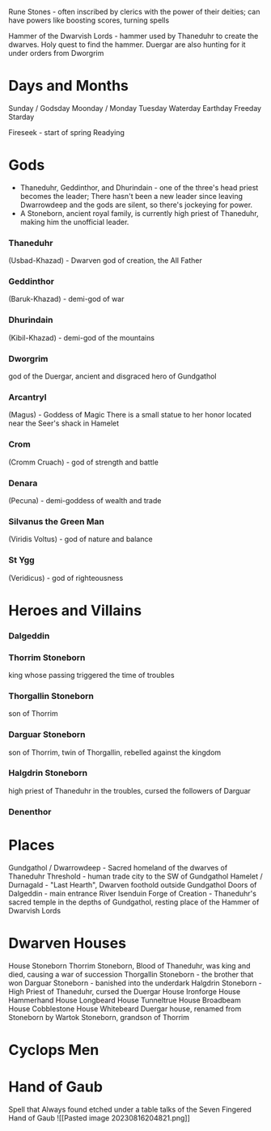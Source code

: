 Rune Stones - often inscribed by clerics with the power of their deities; can have powers like boosting scores, turning spells

Hammer of the Dwarvish Lords - hammer used by Thaneduhr to create the dwarves. Holy quest to find the hammer. Duergar are also hunting for it under orders from Dworgrim

# Days and Months
Sunday / Godsday
Moonday / Monday
Tuesday
Waterday
Earthday
Freeday
Starday

Fireseek - start of spring
Readying
# Gods
- Thaneduhr, Geddinthor, and Dhurindain - one of the three's head priest becomes the leader; There hasn't been a new leader since leaving Dwarrowdeep and the gods are silent, so there's jockeying for power.
- A Stoneborn, ancient royal family, is currently high priest of Thaneduhr, making him the unofficial leader.
### Thaneduhr
(Usbad-Khazad) - Dwarven god of creation, the All Father
### Geddinthor
(Baruk-Khazad) - demi-god of war
### Dhurindain
(Kibil-Khazad) - demi-god of the mountains
### Dworgrim
god of the Duergar, ancient and disgraced hero of Gundgathol
### Arcantryl 
(Magus) - Goddess of Magic
There is a small statue to her honor located near the Seer's shack in Hamelet
### Crom
(Cromm Cruach) - god of strength and battle
### Denara
(Pecuna) - demi-goddess of wealth and trade
### Silvanus the Green Man
(Viridis Voltus) - god of nature and balance
### St Ygg
(Veridicus) - god of righteousness
# Heroes and Villains
### Dalgeddin
### Thorrim Stoneborn
king whose passing triggered the time of troubles
### Thorgallin Stoneborn
son of Thorrim
### Darguar Stoneborn
son of Thorrim, twin of Thorgallin, rebelled against the kingdom
### Halgdrin Stoneborn
high priest of Thaneduhr in the troubles, cursed the followers of Darguar
### Denenthor
# Places
Gundgathol / Dwarrowdeep - Sacred homeland of the dwarves of Thaneduhr
Threshold - human trade city to the SW of Gundgathol
Hamelet / Durnagald - "Last Hearth", Dwarven foothold outside Gundgathol
Doors of Dalgeddin - main entrance
River Isenduin
Forge of Creation - Thaneduhr's sacred temple in the depths of Gundgathol, resting place of the Hammer of Dwarvish Lords
# Dwarven Houses
House Stoneborn
	Thorrim Stoneborn, Blood of Thaneduhr, was king and died, causing a war of succession
	Thorgallin Stoneborn - the brother that won
	Darguar Stoneborn - banished into the underdark
	Halgdrin Stoneborn - High Priest of Thaneduhr, cursed the Duergar
House Ironforge
House Hammerhand
House Longbeard
House Tunneltrue
House Broadbeam
House Cobblestone
House Whitebeard
	Duergar house, renamed from Stoneborn by Wartok Stoneborn, grandson of Thorrim
# Cyclops Men

# Hand of Gaub
Spell that Always found etched under a table talks of the Seven Fingered Hand of Gaub
![[Pasted image 20230816204821.png]]